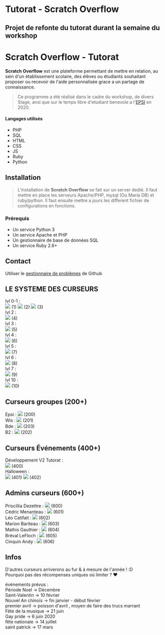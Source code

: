 # Tutorat -  **Scratch Overflow**

## Projet de refonte du tutorat durant la semaine du workshop

# Scratch Overflow - Tutorat
**Scratch Overflow** est une plateforme permettant de mettre en relation, au sein d'un établissement scolaire, des
 élèves ou étudiants souhaitant proposer ou recevoir de l'aide personnalisée grace a un partage de connaissance.


> Ce programme a été réalisé dans le cadre du workshop, de divers Stage, ansi que sur le temps libre d'etudiant benevole a l'[EPSI](https://epsi.fr) en 2020.

#### Langages utilisés
* PHP
* SQL
* HTML
* CSS
* JS
* Ruby
* Python


## Installation
> L'installation de **Scratch Overflow** se fait sur un server dedié. Il faut mettre en place les serveurs Apache/PHP, mysql (Ou Maria DB) et ruby/python. Il faut ensuite mettre a jours les different fichier de configurations en fonctions.


### Prérequis
* Un service Python 3
* Un service Apache et PHP
* Un gestionnaire de base de données SQL
* Un service Ruby 2.6+



## Contact
Utiliser le [gestionnaire de problèmes](https://github.com/Slinah/tutorat-workshop/issues) de Github

## LE SYSTEME DES CURSEURS
lvl 0-1 :   
<img src="https://scratchoverflow.fr/ressources/img/cursors/cursorLogoElephant.png"> (1)
<img src="https://scratchoverflow.fr/ressources/img/cursors/cursorScratch.png"> (2)
<img src="https://scratchoverflow.fr/ressources/img/cursors/cursorScratchBlue.png"> (3)  
lvl 2 :  
<img src="https://scratchoverflow.fr/ressources/img/cursors/cursorPoussin.png"> (4)  
lvl 3 :  
<img src="https://scratchoverflow.fr/ressources/img/cursors/cursorCerf.png"> (5)  
lvl 4 :  
<img src="https://scratchoverflow.fr/ressources/img/cursors/cursorPiaf.png"> (6)  
lvl 5 :  
<img src="https://scratchoverflow.fr/ressources/img/cursors/cursorPoulet.png"> (7)  
lvl 6 :  
<img src="https://scratchoverflow.fr/ressources/img/cursors/cursorBee.png"> (8)  
lvl 7 :  
<img src="https://scratchoverflow.fr/ressources/img/cursors/cursorVache.png"> (9)  
lvl 10 :  
<img src="https://scratchoverflow.fr/ressources/img/cursors/cursorElephant.png"> (10)  

## Curseurs groupes (200+)
Epsi : <img src="https://scratchoverflow.fr/ressources/img/cursors/cursorEpsi.png"> (200)  
Wis : <img src="https://scratchoverflow.fr/ressources/img/cursors/cursorWis.png"> (201)  
Bde : <img src="https://scratchoverflow.fr/ressources/img/cursors/cursorBde.png"> (203)  
B2 : <img src="https://scratchoverflow.fr/ressources/img/cursors/cursorPumbaa.png"> (202)   

## Curseurs Événements (400+)
Développement V2 Tutorat :  
<img src="https://scratchoverflow.fr/ressources/img/cursors/cursorScratchRainbow.png"> (400)  
Halloween :   
<img src="https://scratchoverflow.fr/ressources/img/cursors/cursorSpider.png"> (401)
<img src="https://scratchoverflow.fr/ressources/img/cursors/cursorHalloween.png"> (402)  

## Admins curseurs (600+)
Priscillia Dezettre : <img src="https://scratchoverflow.fr/ressources/img/cursors/cursorPriscillia.png"> (600)  
Cédric Menanteau : <img src="https://scratchoverflow.fr/ressources/img/cursors/cursorCedric.png"> (601)   
Léo Catifait : <img src="https://scratchoverflow.fr/ressources/img/cursors/cursorLelito.png"> (602)   
Marion Bariteau : <img src="https://scratchoverflow.fr/ressources/img/cursors/cursorMayon.png"> (603)   
Mathis Gauthier : <img src="https://scratchoverflow.fr/ressources/img/cursors/cursorMathis.png"> (604)   
Bréval LeFloch : <img src="https://scratchoverflow.fr/ressources/img/cursors/cursorScratchHuberflow.png"> (605)   
Cinquin Andy : <img src="https://scratchoverflow.fr/ressources/img/cursors/cursorAndy.png"> (606)   


## Infos 
D'autres curseurs arriverons au fur & à mesure de l'année ! :D  
Pourquoi pas des récompenses uniques où limiter ? ♥
  
événements prévus :  
Période Noel -> Décembre  
Saint-Valentin -> 10 février  
Nouvel An chinois -> fin janvier - début février  
premier avril -> poisson d'avril , moyen de faire des trucs marrant  
Fête de la musique -> 21 juin  
Gay pride -> 6 juin 2020  
fête nationale -> 14 juillet  
saint patrick -> 17 mars  



